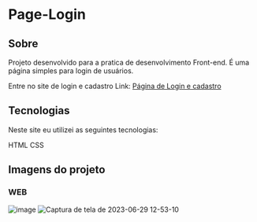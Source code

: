 # Page-Login

## Sobre
Projeto desenvolvido para a pratica de desenvolvimento Front-end. É uma página simples para login de usuários.

Entre no site de login e cadastro
Link: [Página de Login e cadastro
](https://linikersouzadev.github.io/Page-Login/)

## Tecnologias
Neste site eu utilizei as seguintes tecnologias:

HTML
CSS
## Imagens do projeto

### WEB
![image](https://github.com/linikersouzadev/Page-Login/assets/88558394/d2d93a15-d72e-442f-955c-da78edc51dc9)
![Captura de tela de 2023-06-29 12-53-10](https://github.com/linikersouzadev/Page-Login/assets/88558394/a209e92e-a00e-432e-9ea7-3d9dd0a371f6)

